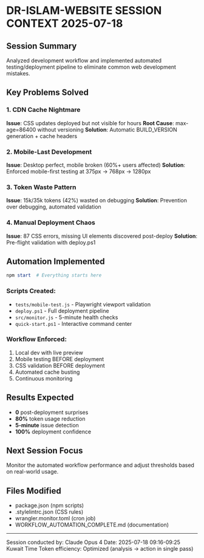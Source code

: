 # DR-ISLAM-WEBSITE SESSION CONTEXT 2025-07-18

## Session Summary
Analyzed development workflow and implemented automated testing/deployment pipeline to eliminate common web development mistakes.

## Key Problems Solved

### 1. CDN Cache Nightmare
**Issue**: CSS updates deployed but not visible for hours
**Root Cause**: max-age=86400 without versioning
**Solution**: Automatic BUILD_VERSION generation + cache headers

### 2. Mobile-Last Development
**Issue**: Desktop perfect, mobile broken (60%+ users affected)
**Solution**: Enforced mobile-first testing at 375px → 768px → 1280px

### 3. Token Waste Pattern
**Issue**: 15k/35k tokens (42%) wasted on debugging
**Solution**: Prevention over debugging, automated validation

### 4. Manual Deployment Chaos
**Issue**: 87 CSS errors, missing UI elements discovered post-deploy
**Solution**: Pre-flight validation with deploy.ps1

## Automation Implemented

```powershell
npm start  # Everything starts here
```

### Scripts Created:
- `tests/mobile-test.js` - Playwright viewport validation
- `deploy.ps1` - Full deployment pipeline
- `src/monitor.js` - 5-minute health checks
- `quick-start.ps1` - Interactive command center

### Workflow Enforced:
1. Local dev with live preview
2. Mobile testing BEFORE deployment
3. CSS validation BEFORE deployment
4. Automated cache busting
5. Continuous monitoring

## Results Expected
- **0** post-deployment surprises
- **80%** token usage reduction
- **5-minute** issue detection
- **100%** deployment confidence

## Next Session Focus
Monitor the automated workflow performance and adjust thresholds based on real-world usage.

## Files Modified
- package.json (npm scripts)
- .stylelintrc.json (CSS rules)
- wrangler.monitor.toml (cron job)
- WORKFLOW_AUTOMATION_COMPLETE.md (documentation)

---
Session conducted by: Claude Opus 4
Date: 2025-07-18 09:16-09:25 Kuwait Time
Token efficiency: Optimized (analysis → action in single pass)